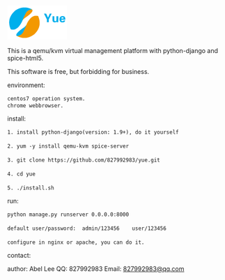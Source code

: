 ![](https://raw.githubusercontent.com/827992983/yue/master/commonstatic/images/logo.png)

This is a qemu/kvm virtual management platform with python-django and spice-html5.

This software is free, but forbidding for business.

environment:

    centos7 operation system.
    chrome webbrowser.

install:

    1. install python-django(version: 1.9+), do it yourself

    2. yum -y install qemu-kvm spice-server

    3. git clone https://github.com/827992983/yue.git
    
    4. cd yue
    
    5. ./install.sh  

run:

    python manage.py runserver 0.0.0.0:8000

    default user/password:  admin/123456    user/123456

    configure in nginx or apache, you can do it.
  
contact:

   author: Abel Lee 
   QQ: 827992983 
   Email: 827992983@qq.com
